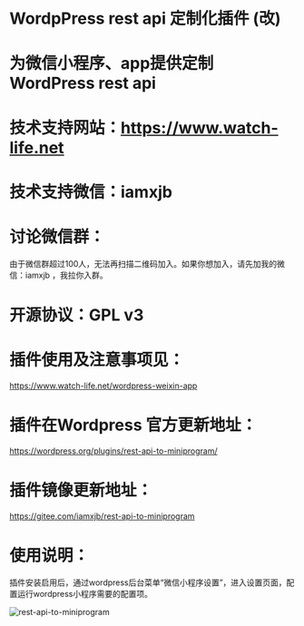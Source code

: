 # WordpPress rest api 定制化插件 (改)



# 为微信小程序、app提供定制 WordPress rest api

# 技术支持网站：https://www.watch-life.net

# 技术支持微信：iamxjb

# 讨论微信群：

由于微信群超过100人，无法再扫描二维码加入。如果你想加入，请先加我的微信：iamxjb ，我拉你入群。

# 开源协议：GPL v3

# 插件使用及注意事项见：

https://www.watch-life.net/wordpress-weixin-app

# 插件在Wordpress 官方更新地址：

https://wordpress.org/plugins/rest-api-to-miniprogram/

# 插件镜像更新地址：

https://gitee.com/iamxjb/rest-api-to-miniprogram




# 使用说明：

插件安装启用后，通过wordpress后台菜单“微信小程序设置”，进入设置页面，配置运行wordpress小程序需要的配置项。

![rest-api-to-miniprogram](https://raw.githubusercontent.com/iamxjb/rest-api-to-miniprogram/master/includes/images/rest-api-to-miniprogram.png) 
